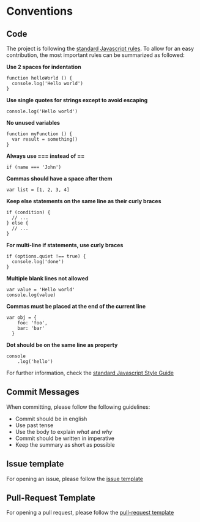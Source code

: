 # Conventions
## Code 

The project is following the [standard Javascript rules](https://standardjs.com/rules.html).
To allow for an easy contribution, the most important rules can be summarized as followed:

**Use 2 spaces for indentation**
```
function helloWorld () {
  console.log('Hello world')
}
```

**Use single quotes for strings except to avoid escaping**
```
console.log('Hello world')
```

**No unused variables**
```
function myFunction () {
  var result = something()   
}
```

**Always use === instead of ==**
```
if (name === 'John')
```

**Commas should have a space after them**
```
var list = [1, 2, 3, 4]
```

**Keep else statements on the same line as their curly braces**
```
if (condition) {
  // ...
} else {
  // ...
}
```

**For multi-line if statements, use curly braces**
```
if (options.quiet !== true) {
  console.log('done')
}
```

**Multiple blank lines not allowed**
```
var value = 'Hello world'
console.log(value)
```

**Commas must be placed at the end of the current line**
```
var obj = {
    foo: 'foo',
    bar: 'bar'   
  }
```

**Dot should be on the same line as property**
```
console
    .log('hello')
```

For further information, check the [standard Javascript Style Guide](https://standardjs.com/rules.html)

## Commit Messages
When committing, please follow the following guidelines:

* Commit should be in english
* Use past tense
* Use the body to explain _what_ and _why_ 
* Commit should be written in imperative
* Keep the summary as short as possible

## Issue template

For opening an issue, please follow the [issue template](https://github.com/mi-classroom/mi-web-technologien-beiboot-ss2020-Dominikdeimel/blob/master/docs/issue_template.md)

## Pull-Request Template

For opening a pull request, please follow the [pull-request template](https://github.com/mi-classroom/mi-web-technologien-beiboot-ss2020-Dominikdeimel/blob/master/docs/pull_request_template.md)
